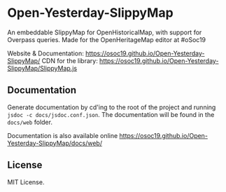 # Open-Yesterday-SlippyMap
An embeddable SlippyMap for OpenHistoricalMap, with support for Overpass queries. Made for the OpenHeritageMap editor at #oSoc19

Website & Documentation: https://osoc19.github.io/Open-Yesterday-SlippyMap/
CDN for the library: https://osoc19.github.io/Open-Yesterday-SlippyMap/SlippyMap.js


## Documentation

Generate documentation by cd'ing to the root of the project and running `jsdoc -c docs/jsdoc.conf.json`. 
The documentation will be found in the `docs/web` folder.

Documentation is also available online https://osoc19.github.io/Open-Yesterday-SlippyMap/docs/web/

## License

MIT License.
